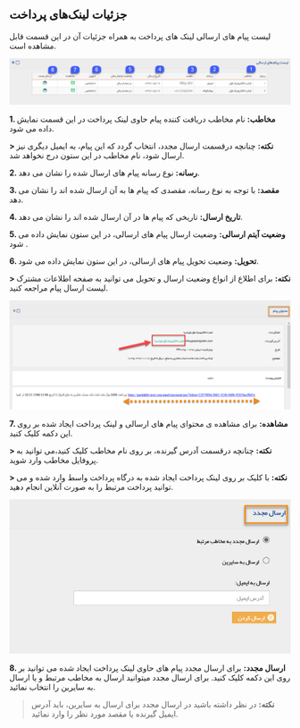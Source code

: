 ﻿## جزئیات لینک‌های پرداخت 

لیست پیام های ارسالی لینک های پرداخت به همراه جزئیات آن در این قسمت قابل مشاهده است.

![](sendmessageslist.png)

**1. مخاطب:** نام مخاطب دریافت کننده پیام حاوی لینک پرداخت در این قسمت نمایش داده می شود.

**> نکته:** چنانچه درقسمت ارسال مجدد، انتخاب گردد که این پیام، به ایمیل دیگری نیز ارسال شود، نام مخاطب در این ستون درج نخواهد شد.

**2. رسانه:** نوع رسانه پیام های ارسال شده را نشان می دهد.

**3. مقصد:** با توجه به نوع رسانه، مقصدی که پیام ها به آن ارسال شده اند را نشان می دهد.

**4. تاریخ ارسال:** تاریخی که پیام ها در آن ارسال شده اند را نشان می دهد.

**5. وضعیت آیتم ارسالی:** وضعیت ارسال پیام های ارسالی، در این ستون نمایش داده می شود .

**6. تحویل:** وضعیت تحویل پیام های ارسالی، در این ستون نمایش داده می شود.

**> نکته:** برای اطلاع از انواع وضعیت ارسال و تحویل  می توانید به صفحه اطلاعات مشترک لیست ارسال پیام مراجعه کنید.

![](sendmessageslist-content.png)


**7. مشاهده:** برای مشاهده ی محتوای پیام های ارسالی و لینک پرداخت ایجاد شده بر روی این دکمه کلیک کنید. 

**> نکته:** چنانچه درقسمت آدرس گیرنده، بر روی نام مخاطب کلیک کنید،می توانید به پروفایل مخاطب وارد شوید.

**> نکته:** با کلیک بر روی لینک پرداخت ایجاد شده به درگاه پرداخت واسط وارد شده و می توانید پرداخت مرتبط را به صورت آنلاین انجام دهید.

![](sendmessageslist-resend.png)

**8. ارسال مجدد:** برای ارسال مجدد پیام های حاوی لینک پرداخت ایجاد شده می توانید بر روی این دکمه کلیک کنید.  برای ارسال مجدد میتوانید ارسال به مخاطب مرتبط و یا ارسال به سایرین را انتخاب نمائید.

> **نکته:** در نظر داشته باشید در ارسال مجدد برای ارسال به سایرین، باید آدرس ایمیل گیرنده یا مقصد مورد نظر را وارد نمائید.  


